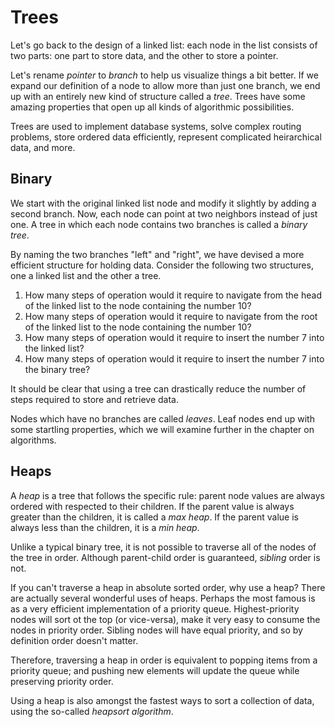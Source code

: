 # Trees

Let's go back to the design of a linked list: each node in the list consists of two parts: one part to store data, and the other to store a pointer.

Let's rename _pointer_ to _branch_ to help us visualize things a bit better. If we expand our definition of a node to allow more than just one branch, we end up with an entirely new kind of structure called a _tree_.  Trees have some amazing properties that open up all kinds of algorithmic possibilities.

Trees are used to implement database systems, solve complex routing problems, store ordered data efficiently, represent complicated heirarchical data, and more.

## Binary

We start with the original linked list node and modify it slightly by adding a second branch.  Now, each node can point at two neighbors instead of just one.  A tree in which each node contains two branches is called a _binary tree_.

By naming the two branches "left" and "right", we have devised a more efficient structure for holding data.   Consider the following two structures, one a linked list and the other a tree.

1. How many steps of operation would it require to navigate from the head of the linked list to the node containing the number 10?
2. How many steps of operation would it require to navigate from the root of the linked list to the node containing the number 10?
3. How many steps of operation would it require to insert the number 7 into the linked list?
4. How many steps of operation would it require to insert the number 7 into the binary tree?

It should be clear that using a tree can drastically reduce the number of steps required to store and retrieve data.

Nodes which have no branches are called _leaves_.  Leaf nodes end up with some startling properties, which we will examine further in the chapter on algorithms.

## Heaps

A _heap_ is a tree that follows the specific rule: parent node values are always  ordered with respected to their children.  If the parent value is always greater than the children, it is called a _max heap_.  If the parent value is always less than the children, it is a _min heap_.

Unlike a typical binary tree, it is not possible to traverse all of the nodes of the tree in order.  Although parent-child order is guaranteed, *sibling* order is not.

If you can't traverse a heap in absolute sorted order, why use a heap?  There are actually several wonderful uses of heaps.  Perhaps the most famous is as a very efficient implementation of a priority queue.  Highest-priority nodes will sort ot the top (or vice-versa), make it very easy to consume the nodes in priority order.  Sibling nodes will have equal priority, and so by definition order doesn't matter.

Therefore, traversing a heap in order is equivalent to popping items from a priority queue; and pushing new elements will update the queue while preserving priority order.

Using a heap is also amongst the fastest ways to sort a collection of data, using the so-called _heapsort algorithm_.
